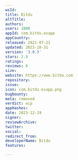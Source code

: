 ```yaml
---
wsId: 
title: Bitdu
altTitle: 
authors: 
users: 1000
appId: com.bitdu.exapp
appCountry: 
released: 2021-07-21
updated: 2023-10-31
version: '3.0.3'
stars: 2.9
ratings: 
reviews: 6
size: 
website: https://www.bitdu.com
repository: 
issue: 
icon: com.bitdu.exapp.png
bugbounty: 
meta: removed
verdict: wip
appHashes: 
date: 2023-12-19
signer: 
reviewArchive: 
twitter: 
social: 
redirect_from: 
developerName: Bitdu
features: 

---
```



